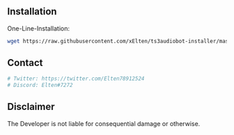 #

## Installation

One-Line-Installation:

```bash
wget https://raw.githubusercontent.com/xElten/ts3audiobot-installer/master/ts3audiobot1.0.sh && chmod +x ts3audiobot1.0.sh && ./ts3audiobot1.0.sh
```

## Contact
```bash
# Twitter: https://twitter.com/Elten78912524
# Discord: Elten#7272
```

## Disclaimer
The Developer is not liable for consequential damage or otherwise.
